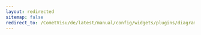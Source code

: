 ```yaml
---
layout: redirected
sitemap: false
redirect_to: /CometVisu/de/latest/manual/config/widgets/plugins/diagram_info/index.html
---
```


